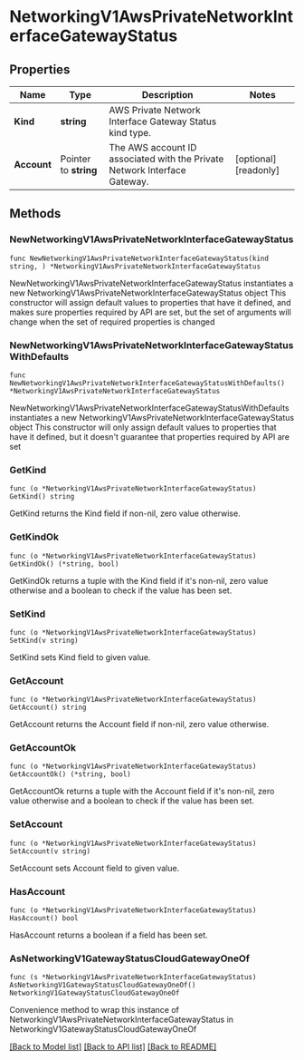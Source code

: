 # NetworkingV1AwsPrivateNetworkInterfaceGatewayStatus

## Properties

Name | Type | Description | Notes
------------ | ------------- | ------------- | -------------
**Kind** | **string** | AWS Private Network Interface Gateway Status kind type. | 
**Account** | Pointer to **string** | The AWS account ID associated with the Private Network Interface Gateway. | [optional] [readonly] 

## Methods

### NewNetworkingV1AwsPrivateNetworkInterfaceGatewayStatus

`func NewNetworkingV1AwsPrivateNetworkInterfaceGatewayStatus(kind string, ) *NetworkingV1AwsPrivateNetworkInterfaceGatewayStatus`

NewNetworkingV1AwsPrivateNetworkInterfaceGatewayStatus instantiates a new NetworkingV1AwsPrivateNetworkInterfaceGatewayStatus object
This constructor will assign default values to properties that have it defined,
and makes sure properties required by API are set, but the set of arguments
will change when the set of required properties is changed

### NewNetworkingV1AwsPrivateNetworkInterfaceGatewayStatusWithDefaults

`func NewNetworkingV1AwsPrivateNetworkInterfaceGatewayStatusWithDefaults() *NetworkingV1AwsPrivateNetworkInterfaceGatewayStatus`

NewNetworkingV1AwsPrivateNetworkInterfaceGatewayStatusWithDefaults instantiates a new NetworkingV1AwsPrivateNetworkInterfaceGatewayStatus object
This constructor will only assign default values to properties that have it defined,
but it doesn't guarantee that properties required by API are set

### GetKind

`func (o *NetworkingV1AwsPrivateNetworkInterfaceGatewayStatus) GetKind() string`

GetKind returns the Kind field if non-nil, zero value otherwise.

### GetKindOk

`func (o *NetworkingV1AwsPrivateNetworkInterfaceGatewayStatus) GetKindOk() (*string, bool)`

GetKindOk returns a tuple with the Kind field if it's non-nil, zero value otherwise
and a boolean to check if the value has been set.

### SetKind

`func (o *NetworkingV1AwsPrivateNetworkInterfaceGatewayStatus) SetKind(v string)`

SetKind sets Kind field to given value.


### GetAccount

`func (o *NetworkingV1AwsPrivateNetworkInterfaceGatewayStatus) GetAccount() string`

GetAccount returns the Account field if non-nil, zero value otherwise.

### GetAccountOk

`func (o *NetworkingV1AwsPrivateNetworkInterfaceGatewayStatus) GetAccountOk() (*string, bool)`

GetAccountOk returns a tuple with the Account field if it's non-nil, zero value otherwise
and a boolean to check if the value has been set.

### SetAccount

`func (o *NetworkingV1AwsPrivateNetworkInterfaceGatewayStatus) SetAccount(v string)`

SetAccount sets Account field to given value.

### HasAccount

`func (o *NetworkingV1AwsPrivateNetworkInterfaceGatewayStatus) HasAccount() bool`

HasAccount returns a boolean if a field has been set.


### AsNetworkingV1GatewayStatusCloudGatewayOneOf

`func (s *NetworkingV1AwsPrivateNetworkInterfaceGatewayStatus) AsNetworkingV1GatewayStatusCloudGatewayOneOf() NetworkingV1GatewayStatusCloudGatewayOneOf`

Convenience method to wrap this instance of NetworkingV1AwsPrivateNetworkInterfaceGatewayStatus in NetworkingV1GatewayStatusCloudGatewayOneOf

[[Back to Model list]](../README.md#documentation-for-models) [[Back to API list]](../README.md#documentation-for-api-endpoints) [[Back to README]](../README.md)


